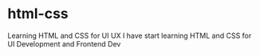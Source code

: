 # html-css
Learning HTML and CSS for UI UX
I have start learning HTML and CSS for UI Development and Frontend Dev
